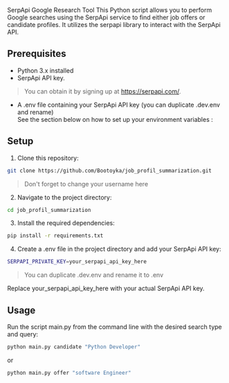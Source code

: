 SerpApi Google Research Tool
This Python script allows you to perform Google searches using the SerpApi service to find either job offers or candidate profiles. It utilizes the serpapi library to interact with the SerpApi API.

## Prerequisites
- Python 3.x installed
- SerpApi API key.
>You can obtain it by signing up at https://serpapi.com/.
- A .env file containing your SerpApi API key (you can duplicate .dev.env and rename) <br>
See the section below on how to set up your environment variables :
## Setup
1. Clone this repository:
```bash
git clone https://github.com/Bootoyka/job_profil_summarization.git
```
>Don't forget to change your username here
2. Navigate to the project directory:
```bash
cd job_profil_summarization
```
3. Install the required dependencies:
```bash
pip install -r requirements.txt
```
4. Create a .env file in the project directory and add your SerpApi API key:
```bash
SERPAPI_PRIVATE_KEY=your_serpapi_api_key_here
```
>You can duplicate .dev.env and rename it to .env

Replace your_serpapi_api_key_here with your actual SerpApi API key.

## Usage
Run the script main.py from the command line with the desired search type and query:

```bash
python main.py candidate "Python Developer"
```

or 

```bash
python main.py offer "software Engineer"
```

